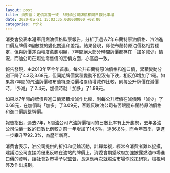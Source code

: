 ```yaml
---
layout: post
title: 消委會：定價高度一致　5間油公司牌價相同日數比率增
date: 2020-05-21 15:03:35.000000000 +08:00
categories: rthk
---
```


消委會發表本港車用燃油價格監察報告，分析了過去7年布蘭特原油價格、汽油進口價及牌價3組數據的變化關連和差距。結果發現，即使布蘭特原油價格相對穩定，但與牌價差距幅度愈趨明顯，7年間絕大部分時間牌價都存在「加多減少」情況，而油公司在燃油零售價的定價方面，亦高度一致。

報告發現，由2013年至今年首季，每公升布蘭特原油價格和進口價，累積變動分別下降了4.3及3.68元，但同期牌價累積變動不但沒有下跌，相反卻增加了1毫。如果將7年間的汽油牌價和布蘭特原油價格累積增減作比較，則每公升牌價在減價時，「少減」了2.4元，加價時就「加多」了1.99元。

如果以7年間的牌價與進口價累積增減作比較，則每公升牌價在減價時「減少」了0.68元，在加價時「加多」了3.09元，客觀反映油公司有否跟隨布蘭特原油價格和進口價調整牌價。

報告指出，過去7年，5間油公司汽油牌價相同的日數比率有上升趨勢，去年各油公司油價一致的日數比例較之前一年增加了14.5%，達86.8%，而今年首季，更進一步攀升至92.3%，為歷年新高。

消費會表示，油公司提供的折扣和促銷活動，計算繁複，經常令消費者難以捉摸，建議油公司直接將優惠反映在油站的牌價上。消委會期望政府加強披露燃油市場進口價的資料，讓社會對市場予以監督，長遠應再次就燃油市場作政策研究，檢視利弊及作出規劃。
